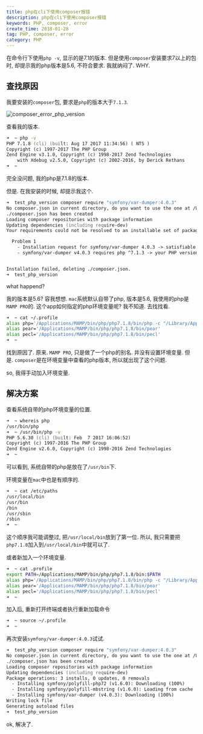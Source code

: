 ```yaml
---
title: php在cli下使用composer报错
description: php在cli下使用composer报错
keywords: PHP, composer, error
create_time: 2018-01-28
tag: PHP, composer, error
category: PHP
---
```


在命令行下使用`php -v`, 显示的是7.1的版本.
但是使用`composer`安装要求7以上的包时, 却提示我的php版本是5.6, 不符合要求. 我就纳闷了. WHY.

## 查找原因

我要安装的`composer`包, 要求是`php`的版本大于`7.1.3`.

![composer_error_php_version](/images/posts/composer_error_php_version.png)

查看我的版本.

```zsh
➜  ~ php -v
PHP 7.1.8 (cli) (built: Aug 17 2017 11:34:56) ( NTS )
Copyright (c) 1997-2017 The PHP Group
Zend Engine v3.1.0, Copyright (c) 1998-2017 Zend Technologies
    with Xdebug v2.5.0, Copyright (c) 2002-2016, by Derick Rethans
➜  ~
```

完全没问题, 我的php是7.1.8的版本.

但是. 在我安装的时候, 却提示我这个.

```zsh
➜  test_php_version composer require "symfony/var-dumper:4.0.3"
No composer.json in current directory, do you want to use the one at /Users/qiuyu/test? [Y,n]? n
./composer.json has been created
Loading composer repositories with package information
Updating dependencies (including require-dev)
Your requirements could not be resolved to an installable set of packages.

  Problem 1
    - Installation request for symfony/var-dumper 4.0.3 -> satisfiable by symfony/var-dumper[v4.0.3].
    - symfony/var-dumper v4.0.3 requires php ^7.1.3 -> your PHP version (5.6.30) does not satisfy that requirement.


Installation failed, deleting ./composer.json.
➜  test_php_version
```

what happend?

我的版本是5.6? 容我想想. `mac`系统默认自带了php, 版本是5.6, 我使用的php是`MAMP PRO`的. 这个app如何指定的php环境变量呢? 我不知道. 去找找看.

```zsh
➜  ~ cat ~/.profile
alias php='/Applications/MAMP/bin/php/php7.1.8/bin/php -c "/Library/Application Support/appsolute/MAMP PRO/conf/php7.1.8.ini"'
alias pear='/Applications/MAMP/bin/php/php7.1.8/bin/pear'
alias pecl='/Applications/MAMP/bin/php/php7.1.8/bin/pecl'
➜  ~
```

找到原因了. 原来. `MAMP PRO`, 只是做了一个php的别名. 并没有设置环境变量. 但是. `composer`是在环境变量中查看的php版本, 所以就出现了这个问题.

so, 我得手动加入环境变量.

## 解决方案

查看系统自带的php环境变量的位置.

```zsh
➜  ~ whereis php
/usr/bin/php
➜  ~ /usr/bin/php -v
PHP 5.6.30 (cli) (built: Feb  7 2017 16:06:52)
Copyright (c) 1997-2016 The PHP Group
Zend Engine v2.6.0, Copyright (c) 1998-2016 Zend Technologies
➜  ~
```

可以看到, 系统自带的php是放在了`/usr/bin`下.

环境变量在`mac`中也是有顺序的.

```zsh
➜  ~ cat /etc/paths
/usr/local/bin
/usr/bin
/bin
/usr/sbin
/sbin
➜  ~
```

这个顺序我可能调整过, 把`/usr/local/bin`放到了第一位. 所以, 我只需要把`php7.1.8`加入到`/usr/local/bin`中就可以了.

或者新加入一个环境变量.

```zsh
➜  ~ cat .profile
export PATH=/Applications/MAMP/bin/php/php7.1.8/bin:$PATH
alias php='/Applications/MAMP/bin/php/php7.1.8/bin/php -c "/Library/Application Support/appsolute/MAMP PRO/conf/php7.1.8.ini"'
alias pear='/Applications/MAMP/bin/php/php7.1.8/bin/pear'
alias pecl='/Applications/MAMP/bin/php/php7.1.8/bin/pecl'
➜  ~
```

加入后, 重新打开终端或者执行重新加载命令

```zsh
➜  ~ source ~/.profile
➜  ~
```

再次安装`symfony/var-dumper:4.0.3`试试.

```zsh
➜  test_php_version composer require "symfony/var-dumper:4.0.3"
No composer.json in current directory, do you want to use the one at /Users/qiuyu/test? [Y,n]? n
./composer.json has been created
Loading composer repositories with package information
Updating dependencies (including require-dev)
Package operations: 3 installs, 0 updates, 0 removals
  - Installing symfony/polyfill-php72 (v1.6.0): Downloading (100%)
  - Installing symfony/polyfill-mbstring (v1.6.0): Loading from cache
  - Installing symfony/var-dumper (v4.0.3): Downloading (100%)
Writing lock file
Generating autoload files
➜  test_php_version
```

ok, 解决了.




